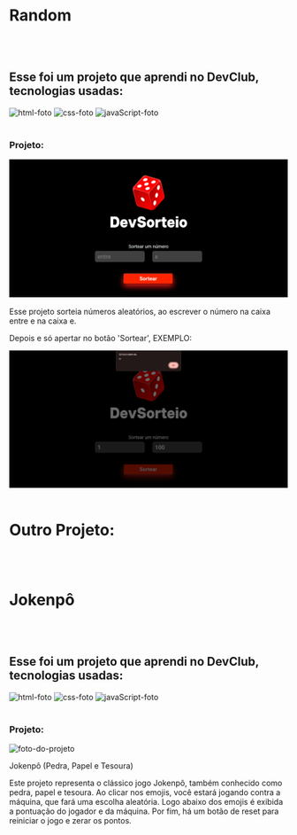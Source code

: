 <h1>Random</h1>
<br>
<br>
<h2>Esse foi um projeto que aprendi no DevClub, tecnologias usadas:</h2>
<img src="https://img.shields.io/badge/HTML-239120?style=for-the-badge&logo=html5&logoColor=white" alt="html-foto" />
<img src="https://img.shields.io/badge/CSS3-1572B6?style=for-the-badge&logo=css3&logoColor=white" alt="css-foto" />
<img src="https://img.shields.io/badge/JavaScript-F7DF1E?style=for-the-badge&logo=javascript&logoColor=black" alt="javaScript-foto" />
<br>
<br>
<h3>Projeto:</h3>
<img src="https://github.com/GabrielSNasc/Aula-javascript-devclub-full-stack/blob/main/java%20part-3/Projeto%20Random/assets/Random.png?raw=true" alt="foto-do-projeto">
<p>Esse projeto sorteia números aleatórios, ao escrever o número na caixa entre e na caixa e.</p>
<p>Depois e só apertar no botão 'Sortear', EXEMPLO:</p>
<img src="https://github.com/GabrielSNasc/Aula-javascript-devclub-full-stack/blob/main/java%20part-3/Projeto%20Random/assets/Random-Exemplo.png?raw=true" alt="exemplo-do-sorteio">
<br>
<br>
<h1>Outro Projeto:</h1>
<br>
<br>
<h1>Jokenpô</h1>
<br>
<br>
<h2>Esse foi um projeto que aprendi no DevClub, tecnologias usadas:</h2>
<img src="https://img.shields.io/badge/HTML-239120?style=for-the-badge&logo=html5&logoColor=white" alt="html-foto" />
<img src="https://img.shields.io/badge/CSS3-1572B6?style=for-the-badge&logo=css3&logoColor=white" alt="css-foto" />
<img src="https://img.shields.io/badge/JavaScript-F7DF1E?style=for-the-badge&logo=javascript&logoColor=black" alt="javaScript-foto" />
<br>
<br>
<h3>Projeto:</h3>
<img src="https://github.com/GabrielSNasc/Aula-javascript-devclub-full-stack/blob/main/jokenpow/assets/Jokenp%C3%B4-pronto.png?raw=true" alt="foto-do-projeto">
<p>Jokenpô (Pedra, Papel e Tesoura)</p>
<p>Este projeto representa o clássico jogo Jokenpô, também conhecido como pedra, papel e tesoura.
Ao clicar nos emojis, você estará jogando contra a máquina, que fará uma escolha aleatória. Logo abaixo dos emojis é exibida a pontuação do jogador e da máquina. Por fim, há um botão de reset para reiniciar o jogo e zerar os pontos.</p>
